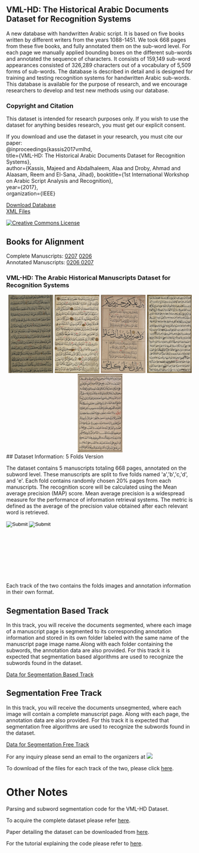 ## VML-HD: The Historical Arabic Documents Dataset for Recognition Systems

A new database with handwritten Arabic script. It is based on five books written by different writers from the years 1088-1451\. We took 668 pages from these five books, and fully annotated them on the sub-word level. For each page we manually applied bounding boxes on the different sub-words and annotated the sequence of characters. It consists of 159,149 sub-word appearances consisted of 326,289 characters out of a vocabulary of 5,509 forms of sub-words. The database is described in detail and is designed for training and testing recognition systems for handwritten Arabic sub-words. This database is available for the purpose of research, and we encourage researchers to develop and test new methods using our database.

### Copyright and Citation

This dataset is intended for research purposes only. If you wish to use the dataset for anything besides research, you must get our explicit consent.

If you download and use the dataset in your research, you must cite our paper:  
@inproceedings{kassis2017vmlhd,  
title={VML-HD: The Historical Arabic Documents Dataset for Recognition Systems},  
author={Kassis, Majeed and Abdalhaleem, Alaa and Droby, Ahmad and Alaasam, Reem and El-Sana, Jihad}, booktitle={1st International Workshop on Arabic Script Analysis and Recognition},  
year={2017},  
organization={IEEE}

[Download Database](https://www.cs.bgu.ac.il/~vml/database/VML-HD/VML-HD.zip)  
[XML Files](https://www.cs.bgu.ac.il/~vml/database/VML-HD/xmlFiles.rar)

[![Creative Commons License](https://i.creativecommons.org/l/by-nc-nd/4.0/80x15.png)](http://creativecommons.org/licenses/by-nc-nd/4.0/)

## Books for Alignment

Complete Manuscripts: [0207](https://www.cs.bgu.ac.il/~majeek/dataset/0207.rar) [0206](https://www.cs.bgu.ac.il/~majeek/dataset/0206.rar)  
Annotated Manuscripts: [0206 0207](https://www.cs.bgu.ac.il/~majeek/dataset/0206_0207_annotated.rar)</div>

<div class="tab-pane fade" id="recognition">

### VML-HD: The Arabic Historical Manuscripts Dataset for Recognition Systems
<center>
<img src="writingStyle/3249138.png" width="120" height="210" />
<img src="writingStyle/3158466.png" width="120" height="210" />
<img src="writingStyle/3157556.png" width="120" height="210" />
<img src="writingStyle/3368132.png" width="120" height="210" />
<img src="writingStyle/3426930.png" width="120" height="210" />
</center>
## Dataset Information: 5 Folds Version

The dataset contains 5 manuscripts totaling 668 pages, annotated on the subword level. These manuscripts are split to five folds named 'a','b','c,'d', and 'e'. Each fold contains randomly chosen 20% pages from each manuscripts. The recognition score will be calculated using the Mean average precision (MAP) score. Mean average precision is a widespread measure for the performance of information retrieval systems. The metric is defined as the average of the precision value obtained after each relevant word is retrieved.  

<input type="image" src="dataset.png" height="150"> <input type="image" src="folds.png" height="150">

Each track of the two contains the folds images and annotation information in their own format.  

## Segmentation Based Track

In this track, you will receive the documents segmented, where each image of a manuscript page is segmented to its corresponding annotation information and stored in its own folder labeled with the same name of the manuscript page image name.Along with each folder containing the subwords, the annotation data are also provided. For this track it is expected that segmentation based algorithms are used to recognize the subwords found in the dataset.  

[Data for Segmentation Based Track](http://www.cs.bgu.ac.il/~vml/database/competition/segmentation_based.zip)  

## Segmentation Free Track

In this track, you will receive the documents unsegmented, where each image will contain a complete manuscript page. Along with each page, the annotation data are also provided. For this track it is expected that segmentation free algorithms are used to recognize the subwords found in the dataset.  

[Data for Segmentation Free Track](./competition/segmentation_free.zip)  

For any inquiry please send an email to the organizers at ![](http://oldweb.cs.bgu.ac.il/image_cache/6cbce1d020c3238d0301fb48929367db)

To download of the files for each track of the two, please click [here](https://goo.gl/m4qD1E).

</div>

# Other Notes
Parsing and subword segmentation code for the VML-HD Dataset.

To acquire the complete dataset please refer [here](https://www.cs.bgu.ac.il/~majeek/#dataset).

Paper detailing the dataset can be downloaded from [here](https://www.cs.bgu.ac.il/~majeek/#publications).

For the tutorial explaining the code please refer to [here](https://majeek.github.io/tutorials/vmlHD/).

